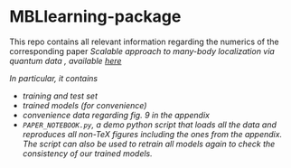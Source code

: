 # MBLlearning-package

This repo contains all relevant information regarding the numerics of the corresponding paper <i> Scalable approach to many-body localization via quantum data <i>, available  [here](https://arxiv.org/abs/2202.08853v1)

In particular, it contains
- training and test set
- trained models (for convenience)
- convenience data regarding fig. 9 in the appendix
- `PAPER_NOTEBOOK.py`, a demo python script that loads all the data and reproduces all non-TeX figures including the ones from the appendix. The script can also be used to retrain all models again to check the consistency of our trained models.
